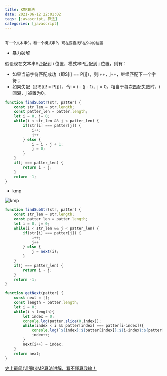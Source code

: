 ```yaml
---
title: KMP算法
date: 2021-06-12 22:01:02
tags: [javascript, 算法]
categories: [javascript]
---
```


## 

`有一个文本串S，和一个模式串P，现在要查找P在S中的位置`

+ 暴力破解

假设现在文本串S匹配到 i 位置，模式串P匹配到 j 位置，则有：

  + 如果当前字符匹配成功（即S[i] == P[j]），则i++，j++，继续匹配下一个字符；
  + 如果失配（即S[i]! = P[j]），令i = i - (j - 1)，j = 0。相当于每次匹配失败时，i 回溯，j 被置为0。

```javascript
function findSubStr(str, patter) {
    const str_len = str.length;
    const patter_len = patter.length;
    let i = 0, j= 0;
    while(i < str_len && j < patter_len) {
        if(str[i] === patter[j]) {
            i++;
            j++
        } else {
            i = i - j + 1;
            j = 0;
        }
    }
    if(j === patter_len) {
        return i - j;
    }
    return -1;
}
```

+ kmp
  
![kmp](https://booker-17dbbd-1252444055.tcloudbaseapp.com/cdn/fe-cdn/kmp.gif)

```javascript
function findSubStr(str, patter) {
    const str_len = str.length;
    const patter_len = patter.length;
    let i = 0, j= 0;
    while(i < str_len && j < patter_len) {
        if(str[i] === patter[j]) {
            i++;
            j++
        } else {
            j = next(i);
        }
    }
    if(j === patter_len) {
        return i - j;
    }
    return -1;
}

function getNext(patter) {
    const next = [];
    const length = patter.length;
    let i = 0;
    while(i < length){
        let index = 0;
        console.log(patter.slice(0,index));
        while(index < i && patter[index] === patter[i-index]){
            console.log(`${index}:${patter[index]};${i-index}:${patter[i-index]};`)
            index++;
        }
        next[i++] = index;
    }
    return next;
}
```


[史上最简(详细)KMP算法讲解，看不懂算我输！ ](https://www.sohu.com/a/336648975_453160)